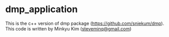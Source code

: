 # dmp_application
This is the c++ version of dmp package (https://github.com/sniekum/dmp).
This code is written by Minkyu Kim (steveminq@gmail.com)
